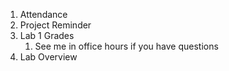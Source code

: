1. Attendance
2. Project Reminder
3. Lab 1 Grades
	1. See me in office hours if you have questions
4. Lab Overview 
